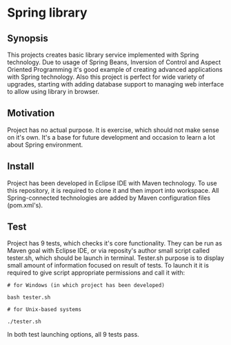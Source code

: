# Spring library

## Synopsis

This projects creates basic library service implemented with Spring technology. Due to usage of Spring Beans, Inversion of Control and Aspect Oriented Programming it's good example of creating advanced applications with Spring technology. Also this project is perfect for wide variety of upgrades, starting with adding database support to managing web interface to allow using library in browser.

## Motivation

Project has no actual purpose. It is exercise, which should not make sense on it's own. It's a base for future development and occasion to learn a lot about Spring environment. 

## Install

Project has been developed in Eclipse IDE with Maven technology. To use this repository, it is required to clone it and then import into workspace. All Spring-connected technologies are added by Maven configuration files (pom.xml's).

## Test

Project has 9 tests, which checks it's core functionality. They can be run as Maven goal with Eclipse IDE, or via reposity's author small script called tester.sh, which should be launch in terminal. Tester.sh purpose is to display small amount of information focused on result of tests. To launch it it is required to give script appropriate permissions and call it with:

```
# for Windows (in which project has been developed)

bash tester.sh

# for Unix-based systems

./tester.sh
```

In both test launching options, all 9 tests pass.



